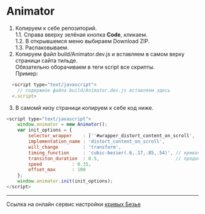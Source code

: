 # Animator

1. Копируем к себе репозиторий.  
  1.1. Справа вверху зелёная кнопка **Code**, кликаем.  
  1.2. В открывшемся меню выбираем Download ZIP.  
  1.3. Распаковываем.  
2. Копируем файл build/Animator.dev.js и вставляем в самом верху страници сайта тильде.  
  Обязательно оборачиваем в теги script все скрипты.  
  Пример:  
  ```js
    <script type="text/javascript">
      // содержиое файла build/Animator.dev.js вставляем здесь
    <.script>
  ```
3. В самомй низу страници копируем к себе код ниже.  
```js
<script type="text/javascript">
	window.animator = new Animator();
	var init_options = {
		selector_wrapper 	: [''#wrapper_distort_content_on_scroll', '.block-4 span'], // передаём селекторы
		implementation_name	: 'distort_content_on_scroll',
		will_change 		: 'transform',
		timing_function		: 'cubic-bezier(.6,.17,.85,.54)', // кривая Безье анимации
		transiton_duration	: 0.5,                            // продолжительность анимации 
		speed 		    : 0.35,
		offset_max		: 100
	};
	window.animator.init(init_options);
</script>
```  
***

Ссылка на онлайн сервис настройки [кривых Безье](https://cubic-bezier.com/) 
